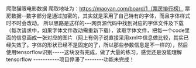 爬取猫眼电影数据 爬取地址为：https://maoyan.com/board/1（票房排行榜）
票房数据--数字部分是通过加密的，其实就是采用了自己特有的字体，而且字体样式时不时会改动。
所以思路是这样的---网页源代码中找到对应的字体文件及下载（每次请求中，如果字体文件改动需重新下载），读取字体文件，把每一个code里面的信息画成一张对应的图片（网上有例子说直接采用xml中信息做比较，其实已经失效了。字体的形状已经不是固定的了，所以那些参数信息是不一样的），然后使用tensorflow识别-----这块没有完成，做了大量的练习，感觉还是没能理解tensorflow
-----------项目停滞了--------功能未完成！
